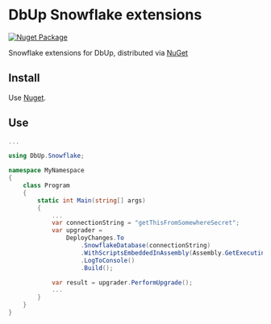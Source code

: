 # DbUp Snowflake extensions

[![Nuget Package](https://img.shields.io/nuget/v/B3zaleel.DbUp.Snowflake.svg?label=B3zaleel.DbUp.Snowflake)](https://www.nuget.org/packages/B3zaleel.DbUp.Snowflake/)

Snowflake extensions for DbUp, distributed via [NuGet](https://www.nuget.org/packages/B3zaleel.DbUp.Snowflake)

## Install

Use [Nuget](https://www.nuget.org/packages/B3zaleel.DbUp.Snowflake/).

## Use

```csharp
...

using DbUp.Snowflake;

namespace MyNamespace
{
    class Program
    {
        static int Main(string[] args)
        {
            ...
            var connectionString = "getThisFromSomewhereSecret";
            var upgrader =
                DeployChanges.To
                    .SnowflakeDatabase(connectionString)
                    .WithScriptsEmbeddedInAssembly(Assembly.GetExecutingAssembly())
                    .LogToConsole()
                    .Build();

            var result = upgrader.PerformUpgrade();
            ...
        }
    }
}
```
